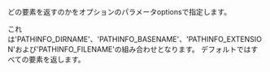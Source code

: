 どの要素を返すのかをオプションのパラメータoptionsで指定します。

<div class="long">
これは'PATHINFO_DIRNAME'、'PATHINFO_BASENAME'、'PATHINFO_EXTENSION'および'PATHINFO_FILENAME'の組み合わせとなります。
デフォルトではすべての要素を返します。

